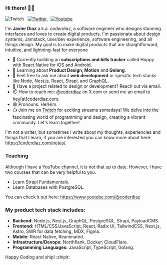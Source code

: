 ### Hi there! 👋🏽

<p align="left">
  <a style="text-decoration: none;" href="https://coderdiaz.com/live" rel="nofollow">
    <img alt="Twitch" src="https://img.shields.io/twitch/status/coderdiaz?style=flat-square&label=Live on twitch&logo=twitch" />
  </a>
  &nbsp;
  <a href="https://x.com/coderdiaz" rel="nofollow">
    <img alt="Twitter" src="https://img.shields.io/badge/follow-coderdiaz-1DA1F2?logo=twitter&style=flat-square" />
  </a>
  &nbsp;
  <a href="https://www.youtube.com/channel/UCIZS4F2zlOd1rnx6g7Jye1w" rel="nofollow">
    <img alt="Youtube" src="https://img.shields.io/youtube/channel/subscribers/UCIZS4F2zlOd1rnx6g7Jye1w?style=flat-square&logo=youtube" />
  </a>
</p>

I'm **Javier Diaz** a.k.a. *coderdiaz*, a software engineer who designs stunning interfaces and loves to create digital products. I'm passionate about design systems, Jamstack, user/dev experience, software engineering, and all things design. My goal is to make digital products that are straightforward, intuitive, and lightning-fast for everyone

- 🔭 Currently building an **subscriptions and bills tracker** called Hoppy with React Native for iOS and Android.
- 🌱 Learning about **Product Design, Motion** and **Golang**.
- 💬 Feel free to ask me about **web development** or specific tech stacks like Node, Nest.js, React, Strapi, and GraphQL.
- 🚀 Have a project related to design or development? Reach out via email.
- 📫 How to reach me: [@coderdiaz](https://x.com/coderdiaz) on X.com or send me an email to hey[at]coderdiaz.com.
- 😄 Pronouns: He/Him.
- 📺 Join me on [Twitch](https://coderdiaz.com/live) for exciting streams somedays! We delve into the fascinating world of programming and design, creating a vibrant community. Let's learn together!

I'm not a writer, but sometimes I write about my thoughts, experiencies and things that I learn, if you are interested you can know more about here: https://coderdiaz.com/notas/.

### Teaching
Although I have a YouTube channel, it is not that up to date. However, I have two courses that can be very helpful to you.

- Learn Strapi Fundamentals.
- Learn Databases with PostgreSQL.

You can check it out here:
https://www.youtube.com/@coderdiaz

### My product tech stack includes:
- **Backend:** Node.js, Nest.js, GraphQL, PostgreSQL, Strapi, PayloadCMS.
- **Frontend:** HTML/CSS/JavaScript, React, Radix UI, TailwindCSS, Next.js, Astro, SWR for data fetching, MDX, Figma.
- **Mobile:** React Native, Reanimated.
- **Infrastructure/Devops:** Northflank, Docker, CloudFlare.
- **Programming Languages:** JavaScript, TypeScript, Golang.

Happy Coding and ship! :shipit:
